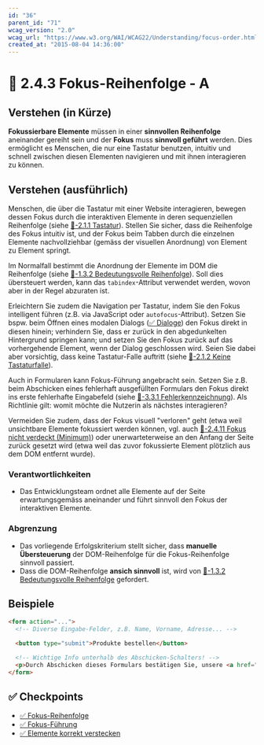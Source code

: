 ```yaml
---
id: "36"
parent_id: "71"
wcag_version: "2.0"
wcag_url: "https://www.w3.org/WAI/WCAG22/Understanding/focus-order.html"
created_at: "2015-08-04 14:36:00"
---
```


# 📜 2.4.3 Fokus-Reihenfolge - A

## Verstehen (in Kürze)

**Fokussierbare Elemente** müssen in einer **sinnvollen Reihenfolge** aneinander gereiht sein und der **Fokus** muss **sinnvoll geführt** werden. Dies ermöglicht es Menschen, die nur eine Tastatur benutzen, intuitiv und schnell zwischen diesen Elementen navigieren und mit ihnen interagieren zu können.

## Verstehen (ausführlich)

Menschen, die über die Tastatur mit einer Website interagieren, bewegen dessen Fokus durch die interaktiven Elemente in deren sequenziellen Reihenfolge (siehe [📜-2.1.1 Tastatur](/de/wcag/2.1.1-tastatur)). Stellen Sie sicher, dass die Reihenfolge des Fokus intuitiv ist, und der Fokus beim Tabben durch die einzelnen Elemente nachvollziehbar (gemäss der visuellen Anordnung) von Element zu Element springt.

Im Normalfall bestimmt die Anordnung der Elemente im DOM die Reihenfolge (siehe [📜-1.3.2 Bedeutungsvolle Reihenfolge](/de/wcag/1.3.2-bedeutungsvolle-reihenfolge)). Soll dies übersteuert werden, kann das `tabindex`-Attribut verwendet werden, wovon aber in der Regel abzuraten ist.

Erleichtern Sie zudem die Navigation per Tastatur, indem Sie den Fokus intelligent führen (z.B. via JavaScript oder `autofocus`-Attribut). Setzen Sie bspw. beim Öffnen eines modalen Dialogs ([✅ Dialoge](/de/wcag/4.1.2a-erweiterte-steuerelemente-widgets/dialoge)) den Fokus direkt in diesen hinein; verhindern Sie, dass er zurück in den abgedunkelten Hintergrund springen kann; und setzen Sie den Fokus zurück auf das vorhergehende Element, wenn der Dialog geschlossen wird. Seien Sie dabei aber vorsichtig, dass keine Tastatur-Falle auftritt (siehe [📜-2.1.2 Keine Tastaturfalle](/de/wcag/2.1.2-keine-tastaturfalle)).

Auch in Formularen kann Fokus-Führung angebracht sein. Setzen Sie z.B. beim Abschicken eines fehlerhaft ausgefüllten Formulars den Fokus direkt ins erste fehlerhafte Eingabefeld (siehe [📜-3.3.1 Fehlerkennzeichnung](/de/wcag/3.3.1-fehlerkennzeichnung)). Als Richtlinie gilt: womit möchte die Nutzerin als nächstes interagieren?

Vermeiden Sie zudem, dass der Fokus visuell "verloren" geht (etwa weil unsichtbare Elemente fokussiert werden können, vgl. auch [📜-2.4.11 Fokus nicht verdeckt (Minimum)](/de/wcag/2.4.11-fokus-nicht-verdeckt-minimum)) oder unerwarteterweise an den Anfang der Seite zurück gesetzt wird (etwa weil das zuvor fokussierte Element plötzlich aus dem DOM entfernt wurde).

### Verantwortlichkeiten

- Das Entwicklungsteam ordnet alle Elemente auf der Seite erwartungsgemäss aneinander und führt sinnvoll den Fokus der interaktiven Elemente.

### Abgrenzung

- Das vorliegende Erfolgskriterium stellt sicher, dass **manuelle Übersteuerung** der DOM-Reihenfolge für die Fokus-Reihenfolge sinnvoll passiert.
- Dass die DOM-Reihenfolge **ansich sinnvoll** ist, wird von [📜-1.3.2 Bedeutungsvolle Reihenfolge](/de/wcag/1.3.2-bedeutungsvolle-reihenfolge) gefordert.

## Beispiele

```html
<form action="...">
  <!-- Diverse Eingabe-Felder, z.B. Name, Vorname, Adresse... -->

  <button type="submit">Produkte bestellen</button>

  <!-- Wichtige Info unterhalb des Abschicken-Schalters! -->
  <p>Durch Abschicken dieses Formulars bestätigen Sie, unsere <a href="...">AGBs</a> gelesen zu haben.</p>
</form>
```

## ✅ Checkpoints

- [✅ Fokus-Reihenfolge](fokus-reihenfolge)
- [✅ Fokus-Führung](fokus-fuehrung)
- [✅ Elemente korrekt verstecken](elemente-korrekt-verstecken)